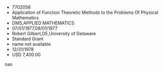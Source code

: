 
* 7702056
* Application of Function Theoretic Methods to the Problems Of Physical Mathematics
* DMS,APPLIED MATHEMATICS
* 07/01/1977,08/01/1977
* Robert Gilbert,DE,University of Delaware
* Standard Grant
*   name not available
* 12/31/1978
* USD 7,400.00

nan
